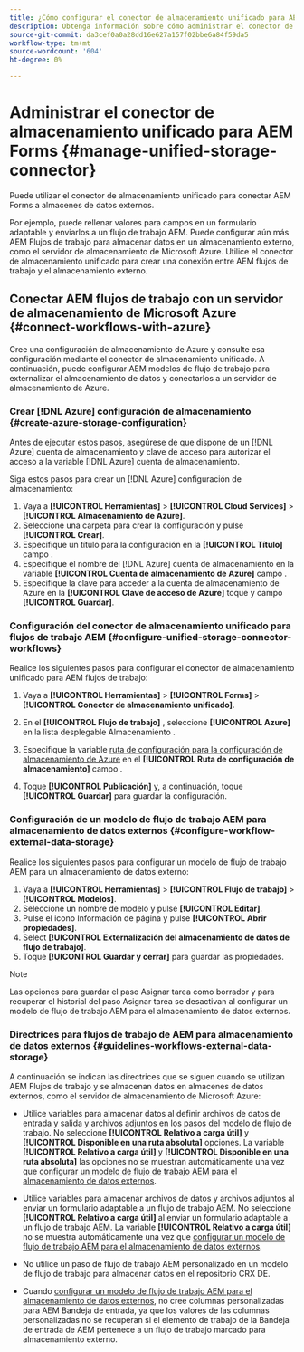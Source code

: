 ```yaml
---
title: ¿Cómo configurar el conector de almacenamiento unificado para AEM Forms?
description: Obtenga información sobre cómo administrar el conector de almacenamiento unificado para AEM Forms. Utilice el conector de almacenamiento unificado para conectar AEM Forms a almacenes de datos externos.
source-git-commit: da3cef0a0a28dd16e627a157f02bbe6a84f59da5
workflow-type: tm+mt
source-wordcount: '604'
ht-degree: 0%

---
```



# Administrar el conector de almacenamiento unificado para AEM Forms {#manage-unified-storage-connector}

Puede utilizar el conector de almacenamiento unificado para conectar AEM Forms a almacenes de datos externos.

Por ejemplo, puede rellenar valores para campos en un formulario adaptable y enviarlos a un flujo de trabajo AEM. Puede configurar aún más AEM Flujos de trabajo para almacenar datos en un almacenamiento externo, como el servidor de almacenamiento de Microsoft Azure. Utilice el conector de almacenamiento unificado para crear una conexión entre AEM flujos de trabajo y el almacenamiento externo.

## Conectar AEM flujos de trabajo con un servidor de almacenamiento de Microsoft Azure {#connect-workflows-with-azure}

Cree una configuración de almacenamiento de Azure y consulte esa configuración mediante el conector de almacenamiento unificado. A continuación, puede configurar AEM modelos de flujo de trabajo para externalizar el almacenamiento de datos y conectarlos a un servidor de almacenamiento de Azure.

### Crear [!DNL Azure] configuración de almacenamiento {#create-azure-storage-configuration}

Antes de ejecutar estos pasos, asegúrese de que dispone de un [!DNL Azure] cuenta de almacenamiento y clave de acceso para autorizar el acceso a la variable [!DNL Azure] cuenta de almacenamiento.

Siga estos pasos para crear un [!DNL Azure] configuración de almacenamiento:

1. Vaya a **[!UICONTROL Herramientas]** > **[!UICONTROL Cloud Services]** > **[!UICONTROL Almacenamiento de Azure]**.
1. Seleccione una carpeta para crear la configuración y pulse **[!UICONTROL Crear]**.
1. Especifique un título para la configuración en la **[!UICONTROL Título]** campo .
1. Especifique el nombre del [!DNL Azure] cuenta de almacenamiento en la variable **[!UICONTROL Cuenta de almacenamiento de Azure]** campo .
1. Especifique la clave para acceder a la cuenta de almacenamiento de Azure en la **[!UICONTROL Clave de acceso de Azure]** toque y campo **[!UICONTROL Guardar]**.

### Configuración del conector de almacenamiento unificado para flujos de trabajo AEM {#configure-unified-storage-connector-workflows}

Realice los siguientes pasos para configurar el conector de almacenamiento unificado para AEM flujos de trabajo:

1. Vaya a **[!UICONTROL Herramientas]** > **[!UICONTROL Forms]** > **[!UICONTROL Conector de almacenamiento unificado]**.

1. En el **[!UICONTROL Flujo de trabajo]** , seleccione **[!UICONTROL Azure]** en la lista desplegable Almacenamiento .
1. Especifique la variable [ruta de configuración para la configuración de almacenamiento de Azure](#create-azure-storage-configuration) en el **[!UICONTROL Ruta de configuración de almacenamiento]** campo .
1. Toque **[!UICONTROL Publicación]** y, a continuación, toque **[!UICONTROL Guardar]** para guardar la configuración.

### Configuración de un modelo de flujo de trabajo AEM para almacenamiento de datos externos {#configure-workflow-external-data-storage}

Realice los siguientes pasos para configurar un modelo de flujo de trabajo AEM para un almacenamiento de datos externo:

1. Vaya a **[!UICONTROL Herramientas]** > **[!UICONTROL Flujo de trabajo]** > **[!UICONTROL Modelos]**.
1. Seleccione un nombre de modelo y pulse **[!UICONTROL Editar]**.
1. Pulse el icono Información de página y pulse **[!UICONTROL Abrir propiedades]**.
1. Select **[!UICONTROL Externalización del almacenamiento de datos de flujo de trabajo]**.
1. Toque **[!UICONTROL Guardar y cerrar]** para guardar las propiedades.

>[!NOTE]
>
>Las opciones para guardar el paso Asignar tarea como borrador y para recuperar el historial del paso Asignar tarea se desactivan al configurar un modelo de flujo de trabajo AEM para el almacenamiento de datos externos.

### Directrices para flujos de trabajo de AEM para almacenamiento de datos externos {#guidelines-workflows-external-data-storage}

A continuación se indican las directrices que se siguen cuando se utilizan AEM Flujos de trabajo y se almacenan datos en almacenes de datos externos, como el servidor de almacenamiento de Microsoft Azure:

* Utilice variables para almacenar datos al definir archivos de datos de entrada y salida y archivos adjuntos en los pasos del modelo de flujo de trabajo. No seleccione **[!UICONTROL Relativo a carga útil]** y **[!UICONTROL Disponible en una ruta absoluta]** opciones. La variable **[!UICONTROL Relativo a carga útil]** y **[!UICONTROL Disponible en una ruta absoluta]** las opciones no se muestran automáticamente una vez que [configurar un modelo de flujo de trabajo AEM para el almacenamiento de datos externos](#configure-workflow-external-data-storage).

* Utilice variables para almacenar archivos de datos y archivos adjuntos al enviar un formulario adaptable a un flujo de trabajo AEM. No seleccione **[!UICONTROL Relativo a carga útil]** al enviar un formulario adaptable a un flujo de trabajo AEM. La variable **[!UICONTROL Relativo a carga útil]** no se muestra automáticamente una vez que [configurar un modelo de flujo de trabajo AEM para el almacenamiento de datos externos](#configure-workflow-external-data-storage).

* No utilice un paso de flujo de trabajo AEM personalizado en un modelo de flujo de trabajo para almacenar datos en el repositorio CRX DE.

* Cuando [configurar un modelo de flujo de trabajo AEM para el almacenamiento de datos externos](#configure-workflow-external-data-storage), no cree columnas personalizadas para AEM Bandeja de entrada, ya que los valores de las columnas personalizadas no se recuperan si el elemento de trabajo de la Bandeja de entrada de AEM pertenece a un flujo de trabajo marcado para almacenamiento externo.